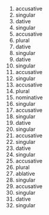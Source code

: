 1. accusative
2. singular
3. dative
4. singular
5. accusative 
6. plural
7. dative
8. singular
9. dative
10. singular
11. accusative 
12. singular
13. accusative 
14. plural
15. nominative
16. singular 
17. accusative
18. singular
19. dative
20. singular
21. accusative
22. singular
23. dative
24. singular
25. accusative 
26. plural
27. ablative
28. singular
29. accusative 
30. singular
31. dative
32. singular
